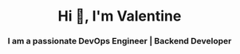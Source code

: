 <h1 align="center">Hi 👋, I'm Valentine</h1>
<h3 align="center">I am a passionate DevOps Engineer | Backend Developer</h3>
